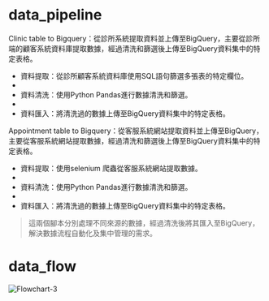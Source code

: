 # data_pipeline

Clinic table to Bigquery：從診所系統提取資料並上傳至BigQuery，主要從診所端的顧客系統資料庫提取數據，經過清洗和篩選後上傳至BigQuery資料集中的特定表格。

- 資料提取：從診所顧客系統資料庫使用SQL語句篩選多張表的特定欄位。
- 
- 資料清洗：使用Python Pandas進行數據清洗和篩選。
- 
- 資料匯入：將清洗過的數據上傳至BigQuery資料集中的特定表格。

Appointment table to Bigquery：從客服系統網站提取資料並上傳至BigQuery，主要從客服系統網站提取數據，經過清洗和篩選後上傳至BigQuery資料集中的特定表格。

- 資料提取：使用selenium 爬蟲從客服系統網站提取數據。
- 
- 資料清洗：使用Python Pandas進行數據清洗和篩選。
- 
- 資料匯入：將清洗過的數據上傳至BigQuery資料集中的特定表格。

>這兩個腳本分別處理不同來源的數據，經過清洗後將其匯入至BigQuery，解決數據流程自動化及集中管理的需求。

# data_flow
![Flowchart-3](https://github.com/eatinglai/data_pipeline/assets/139863864/1431487f-4811-4117-830e-fd06d8eb175a)





